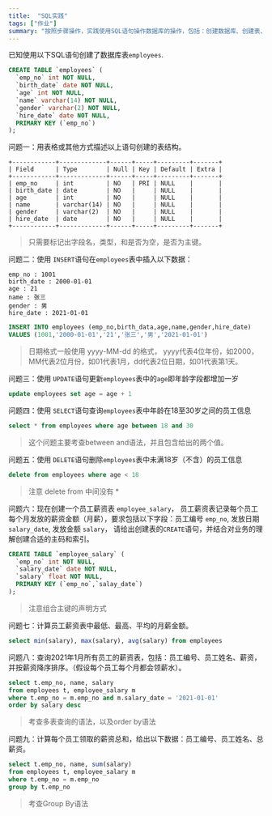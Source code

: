 ```yaml
---
title:  "SQL实践"
tags: ["作业"]
summary: "按照步骤操作，实践使用SQL语句操作数据库的操作，包括：创建数据库、创建表、对数据进行增删改查，另外，针对性掌握Group by、Order by等语句的应用场景。"
---
```


已知使用以下SQL语句创建了数据库表`employees`.

```sql
CREATE TABLE `employees` (
  `emp_no` int NOT NULL,
  `birth_date` date NOT NULL,
  `age` int NOT NULL,
  `name` varchar(14) NOT NULL,
  `gender` varchar(2) NOT NULL,
  `hire_date` date NOT NULL,
  PRIMARY KEY (`emp_no`)
);
```

问题一：用表格或其他方式描述以上语句创建的表结构。

```
+------------+-------------+------+-----+---------+-------+
| Field      | Type        | Null | Key | Default | Extra |
+------------+-------------+------+-----+---------+-------+
| emp_no     | int         | NO   | PRI | NULL    |       |
| birth_date | date        | NO   |     | NULL    |       |
| age        | int         | NO   |     | NULL    |       |
| name       | varchar(14) | NO   |     | NULL    |       |
| gender     | varchar(2)  | NO   |     | NULL    |       |
| hire_date  | date        | NO   |     | NULL    |       |
+------------+-------------+------+-----+---------+-------+
```

> 只需要标记出字段名，类型，和是否为空，是否为主键。


问题二：使用 `INSERT`语句在`employees`表中插入以下数据：

```text
emp_no : 1001
birth_date : 2000-01-01
age : 21
name : 张三
gender : 男
hire_date : 2021-01-01
```

```sql
INSERT INTO employees (emp_no,birth_data,age,name,gender,hire_date)
VALUES (1001,'2000-01-01','21','张三','男','2021-01-01')
```

> 日期格式一般使用 yyyy-MM-dd 的格式， yyyy代表4位年份，如2000，MM代表2位月份，如01代表1月，dd代表2位日期，如01代表第1天。



问题三：使用 `UPDATE`语句更新`employees`表中的`age`即年龄字段都增加一岁

```sql
update employees set age = age + 1
```

问题四：使用 `SELECT`语句查询`employees`表中年龄在18至30岁之间的员工信息

```sql
select * from employees where age between 18 and 30
```

> 这个问题主要考查between and语法，并且包含给出的两个值。

问题五：使用 `DELETE`语句删除`employees`表中未满18岁（不含）的员工信息

```sql
delete from employees where age < 18
```

> 注意 delete from 中间没有 *

问题六：现在创建一个员工薪资表 `employee_salary`， 员工薪资表记录每个员工每个月发放的薪资金额（月薪），要求包括以下字段：员工编号 `emp_no`, 发放日期 `salary_date`, 发放金额 `salary`， 请给出创建表的`CREATE`语句，并结合对业务的理解创建合适的主码和索引。

```sql
CREATE TABLE `employee_salary` (
  `emp_no` int NOT NULL,
  `salary_date` date NOT NULL,
  `salary` float NOT NULL,
  PRIMARY KEY (`emp_no`,`salay_date`)
);
```

> 注意组合主键的声明方式

问题七：计算员工薪资表中最低、最高、平均的月薪金额。

```sql
select min(salary), max(salary), avg(salary) from employees
```

问题八：查询2021年1月所有员工的薪资表，包括：员工编号、员工姓名、薪资，并按薪资降序排序。（假设每个员工每个月都会领薪水）。

```sql
select t.emp_no, name, salary
from employees t, employee_salary m
where t.emp_no = m.emp_no and m.salary_date = '2021-01-01'
order by salary desc
```

> 考查多表查询的语法，以及order by语法

问题九：计算每个员工领取的薪资总和，给出以下数据：员工编号、员工姓名、总薪资。

```sql
select t.emp_no, name, sum(salary)
from employees t, employee_salary m
where t.emp_no = m.emp_no
group by t.emp_no
```

> 考查Group By语法